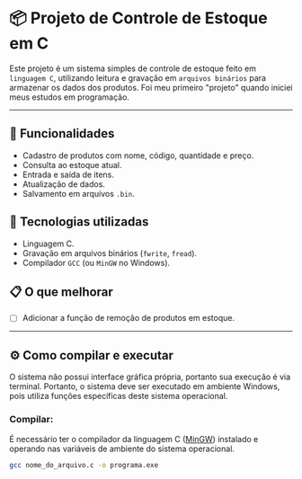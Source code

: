 # 📦 Projeto de Controle de Estoque em C

Este projeto é um sistema simples de controle de estoque feito em `linguagem C`, utilizando leitura e gravação em `arquivos binários` para armazenar os dados dos produtos. Foi meu primeiro "projeto" quando iniciei meus estudos em programação. 

---

## 🚀 Funcionalidades

- Cadastro de produtos com nome, código, quantidade e preço.
- Consulta ao estoque atual.
- Entrada e saída de itens.
- Atualização de dados.
- Salvamento em arquivos `.bin`.

## 🧱 Tecnologias utilizadas

- Linguagem C.
- Gravação em arquivos binários (`fwrite`, `fread`).
- Compilador `GCC` (ou `MinGW` no Windows).

## 📋 O que melhorar

- [ ] Adicionar a função de remoção de produtos em estoque.

---

## ⚙️ Como compilar e executar

O sistema não possui interface gráfica própria, portanto sua execução é via terminal. Portanto, o sistema deve ser executado em ambiente Windows, pois utiliza funções específicas deste sistema operacional.

### Compilar:

É necessário ter o compilador da linguagem C ([MinGW](https://sourceforge.net/projects/mingw/)) instalado e operando nas variáveis de ambiente do sistema operacional.

```bash
gcc nome_do_arquivo.c -o programa.exe

